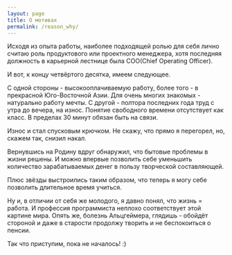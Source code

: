 ```yaml
---
layout: page
title: О мотивах
permalink: /reason_why/
---
```

Исходя из опыта работы, наиболее подходящей ролью для себя лично считаю роль продуктового или проектного менеджера, хотя последняя должность в карьерной лестнице была COO(Chief Operating Officer).

И вот, к концу четвёртого десятка, имеем следующее.

С одной стороны - высокооплачиваемую работу, более того - в прекрасной Юго-Восточной Азии.
Для очень многих знакомых - натурально работу мечты. С другой - полтора последних года труд с утра до вечера, на износ. Понятие свободного времени отсутствует как класс. В пределах 30 минут обязан быть на связи.

Износ и стал спусковым крючком.
Не скажу, что прямо я перегорел, но, скажем так, снизил накал.

Вернувшись на Родину вдруг обнаружил, что бытовые проблемы в жизни решены. И можно впервые позволить себе уменьшить количество зарабатываемых денег в пользу творческой составляющей.

Плюс звёзды выстроились таким образом, что теперь я могу себе позволить длительное время учиться.

Ну и, в отличии от себя же молодого, я давно понял, что жизнь = работа. И профессия программиста неплохо соответствует этой картине мира. Опять же, болезнь Альцгеймера, глядишь - обойдёт стороной и даже в старости продолжу творить и не беспокоиться о пенсии.

Так что приступим, пока не началось! :)